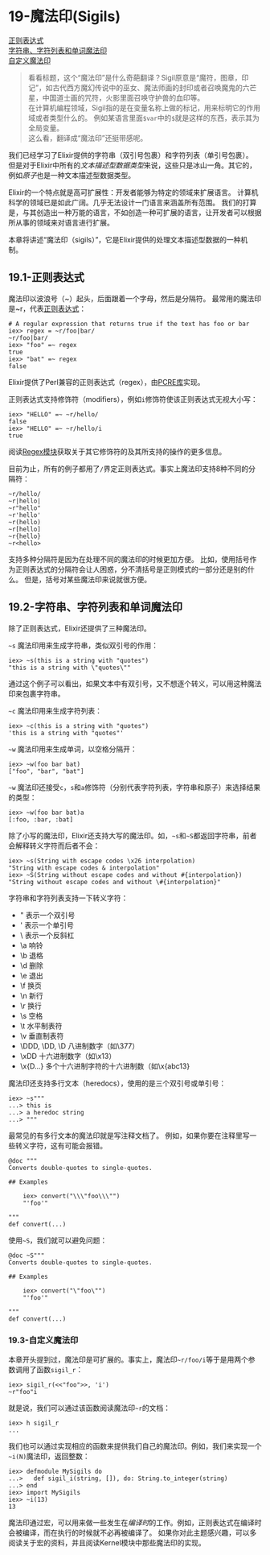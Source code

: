 19-魔法印(Sigils)
==========
[正则表达式](#191-%E6%AD%A3%E5%88%99%E8%A1%A8%E8%BE%BE%E5%BC%8F) <br/>
[字符串、字符列表和单词魔法印](#192-%E5%AD%97%E7%AC%A6%E4%B8%B2%E5%AD%97%E7%AC%A6%E5%88%97%E8%A1%A8%E5%92%8C%E5%8D%95%E8%AF%8D%E9%AD%94%E6%B3%95%E5%8D%B0) <br/>
[自定义魔法印](#193-%E8%87%AA%E5%AE%9A%E4%B9%89%E9%AD%94%E6%B3%95%E5%8D%B0) <br/>

>看看标题，这个“魔法印”是什么奇葩翻译？Sigil原意是“魔符，图章，印记”，如古代西方魔幻传说中的巫女、魔法师画的封印或者召唤魔鬼的六芒星，中国道士画的咒符，火影里面召唤守护兽的血印等。  
在计算机编程领域，Sigil指的是在变量名称上做的标记，用来标明它的作用域或者类型什么的。
例如某语言里面```$var```中的```$```就是这样的东西，表示其为全局变量。  
这么看，翻译成“魔法印”还挺带感呢。

我们已经学习了Elixir提供的字符串（双引号包裹）和字符列表（单引号包裹）。
但是对于Elixir中所有的*文本描述型数据类型*来说，这些只是冰山一角。其它的，例如*原子*也是一种文本描述型数据类型。

Elixir的一个特点就是高可扩展性：开发者能够为特定的领域来扩展语言。
计算机科学的领域已是如此广阔。几乎无法设计一门语言来涵盖所有范围。
我们的打算是，与其创造出一种万能的语言，不如创造一种可扩展的语言，让开发者可以根据所从事的领域来对语言进行扩展。

本章将讲述“魔法印（sigils）”，它是Elixir提供的处理文本描述型数据的一种机制。

## 19.1-正则表达式
魔法印以波浪号（~）起头，后面跟着一个字母，然后是分隔符。
最常用的魔法印是~r，代表[正则表达式](https://en.wikipedia.org/wiki/Regular_Expressions)：
```
# A regular expression that returns true if the text has foo or bar
iex> regex = ~r/foo|bar/
~r/foo|bar/
iex> "foo" =~ regex
true
iex> "bat" =~ regex
false
```

Elixir提供了Perl兼容的正则表达式（regex），由[PCRE库](http://www.pcre.org/)实现。

正则表达式支持修饰符（modifiers），例如```i```修饰符使该正则表达式无视大小写：
```
iex> "HELLO" =~ ~r/hello/
false
iex> "HELLO" =~ ~r/hello/i
true
```

阅读[Regex模块](http://elixir-lang.org/docs/stable/elixir/Regex.html)获取关于其它修饰符的及其所支持的操作的更多信息。

目前为止，所有的例子都用了```/```界定正则表达式。事实上魔法印支持8种不同的分隔符：
```
~r/hello/
~r|hello|
~r"hello"
~r'hello'
~r(hello)
~r[hello]
~r{hello}
~r<hello>
```

支持多种分隔符是因为在处理不同的魔法印的时候更加方便。
比如，使用括号作为正则表达式的分隔符会让人困惑，分不清括号是正则模式的一部分还是别的什么。
但是，括号对某些魔法印来说就很方便。

## 19.2-字符串、字符列表和单词魔法印
除了正则表达式，Elixir还提供了三种魔法印。

```~s``` 魔法印用来生成字符串，类似双引号的作用：
```
iex> ~s(this is a string with "quotes")
"this is a string with \"quotes\""
```
通过这个例子可以看出，如果文本中有双引号，又不想逐个转义，可以用这种魔法印来包裹字符串。

```~c``` 魔法印用来生成字符列表：
```
iex> ~c(this is a string with "quotes")
'this is a string with "quotes"'
```

```~w``` 魔法印用来生成单词，以空格分隔开：
```
iex> ~w(foo bar bat)
["foo", "bar", "bat"]
```

```~w``` 魔法印还接受```c```，```s```和```a```修饰符（分别代表字符列表，字符串和原子）来选择结果的类型：
```
iex> ~w(foo bar bat)a
[:foo, :bar, :bat]
```

除了小写的魔法印，Elixir还支持大写的魔法印。如，```~s```和```~S```都返回字符串，前者会解释转义字符而后者不会：
```
iex> ~s(String with escape codes \x26 interpolation)
"String with escape codes & interpolation"
iex> ~S(String without escape codes and without #{interpolation})
"String without escape codes and without \#{interpolation}"
```

字符串和字符列表支持一下转义字符：
  - \" 表示一个双引号
  - \' 表示一个单引号
  - \\ 表示一个反斜杠
  - \a 响铃
  - \b 退格
  - \d 删除
  - \e 退出
  - \f 换页
  - \n 新行
  - \r 换行
  - \s 空格
  - \t 水平制表符
  - \v 垂直制表符
  - \DDD, \DD, \D 八进制数字（如\377）
  - \xDD 十六进制数字（如\x13）
  - \x{D...} 多个十六进制字符的十六进制数（如\x{abc13}


魔法印还支持多行文本（heredocs），使用的是三个双引号或单引号：
```
iex> ~s"""
...> this is
...> a heredoc string
...> """
```

最常见的有多行文本的魔法印就是写注释文档了。
例如，如果你要在注释里写一些转义字符，这有可能会报错。
```
@doc """
Converts double-quotes to single-quotes.

## Examples

    iex> convert("\\\"foo\\\"")
    "'foo'"

"""
def convert(...)
```

使用```~S```，我们就可以避免问题：
```
@doc ~S"""
Converts double-quotes to single-quotes.

## Examples

    iex> convert("\"foo\"")
    "'foo'"

"""
def convert(...)
```

### 19.3-自定义魔法印
本章开头提到过，魔法印是可扩展的。事实上，魔法印```~r/foo/i```等于是用两个参数调用了函数```sigil_r```：
```
iex> sigil_r(<<"foo">>, 'i')
~r"foo"i
```
就是说，我们可以通过该函数阅读魔法印```~r```的文档：
```
iex> h sigil_r
...
```

我们也可以通过实现相应的函数来提供我们自己的魔法印。例如，我们来实现一个```~i(N)```魔法印，返回整数：
```
iex> defmodule MySigils do
...>   def sigil_i(string, []), do: String.to_integer(string)
...> end
iex> import MySigils
iex> ~i(13)
13
```
魔法印通过宏，可以用来做一些发生在*编译时*的工作。例如，正则表达式在编译时会被编译，而在执行的时候就不必再被编译了。
如果你对此主题感兴趣，可以多阅读关于宏的资料，并且阅读Kernel模块中那些魔法印的实现。
